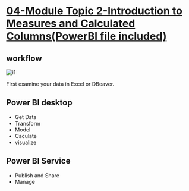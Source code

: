 # **[04-Module Topic 2-Introduction to Measures and Calculated Columns(PowerBI file included)](https://www.youtube.com/watch?v=8oK2CJJ3fDg)**

## workflow

![i1](https://res.cloudinary.com/dwwq4fbhq/image/upload/v1761677540/powerbi_workflow_qpbrid.jpg)

First examine your data in Excel or DBeaver.

## Power BI desktop

- Get Data
- Transform
- Model
- Caculate
- visualize

## Power BI Service

- Publish and Share
- Manage
